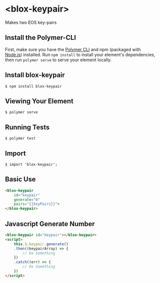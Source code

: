 # \<blox-keypair\>

Makes two EOS key-pairs

## Install the Polymer-CLI

First, make sure you have the [Polymer CLI](https://www.npmjs.com/package/polymer-cli) and npm (packaged with [Node.js](https://nodejs.org)) installed. Run `npm install` to install your element's dependencies, then run `polymer serve` to serve your element locally.


## Install blox-keypair

```
$ npm install blox-keypair
```

## Viewing Your Element

```
$ polymer serve
```

## Running Tests

```
$ polymer test
```

## Import

```
$ import 'blox-keypair';
```

## Basic Use

```html
<blox-keypair
    id="keypair"
    generate="0"
    pairs="{{keyPairs}}">
</blox-keypair>
```

## Javascript Generate Number

```html
<blox-keypair id="keypair"></blox-keypair>
<script>
    this.$.keypair.generate()
    .then((keypairArray) => {
        // Do Something
    })
    .catch((err) => {
        // Do Something
    })
</script>
```